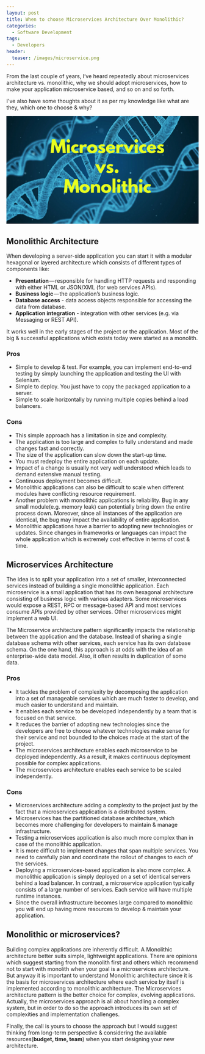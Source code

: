 ```yaml
---
layout: post
title: When to choose Microservices Architecture Over Monolithic?
categories:
  - Software Development
tags:
  - Developers
header:
  teaser: /images/microservice.png
---
```


From the last couple of years, I’ve heard repeatedly about microservices architecture vs. monolithic, why we should adopt microservices, how to make your application microservice based, and so on and so forth.

I've also have some thoughts about it as per my knowledge like what are they, which one to choose & why?

![Docker containers](/images/microservice.png)

## Monolithic Architecture

When developing a server-side application you can start it with a modular hexagonal or layered architecture which consists of different types of components like:

- **Presentation** — responsible for handling HTTP requests and responding with either HTML or JSON/XML (for web services APIs).
- **Business logic** — the application’s business logic.
- **Database access** - data access objects responsible for accessing the data from database.
- **Application integration** - integration with other services (e.g. via Messaging or REST API).

It works well in the early stages of the project or the application. Most of the big & successful applications which exists today were started as a monolith.

### Pros

- Simple to develop & test. For example, you can implement end-to-end testing by simply launching the application and testing the UI with Selenium.
- Simple to deploy. You just have to copy the packaged application to a server.
- Simple to scale horizontally by running multiple copies behind a load balancers.

### Cons

- This simple approach has a limitation in size and complexity.
- The application is too large and complex to fully understand and made changes fast and correctly.
- The size of the application can slow down the start-up time.
- You must redeploy the entire application on each update.
- Impact of a change is usually not very well understood which leads to demand extensive manual testing.
- Continuous deployment becomes difficult.
- Monolithic applications can also be difficult to scale when different modules have conflicting resource requirement.
- Another problem with monolithic applications is reliability. Bug in any small module(e.g. memory leak) can potentially bring down the entire process down. Moreover, since all instances of the application are identical, the bug may impact the availability of entire application.
- Monolithic applications have a barrier to adopting new technologies or updates. Since changes in frameworks or languages can impact the whole application which is extremely cost effective in terms of cost & time.

## Microservices Architecture

The idea is to split your application into a set of smaller, interconnected services instead of building a single monolithic application. Each microservice is a small application that has its own hexagonal architecture consisting of business logic with various adapters. Some microservices would expose a REST, RPC or message-based API and most services consume APIs provided by other services. Other microservices might implement a web UI.

The Microservice architecture pattern significantly impacts the relationship between the application and the database. Instead of sharing a single database schema with other services, each service has its own database schema. On the one hand, this approach is at odds with the idea of an enterprise-wide data model. Also, it often results in duplication of some data.

### Pros

- It tackles the problem of complexity by decomposing the application into a set of manageable services which are much faster to develop, and much easier to understand and maintain.
- It enables each service to be developed independently by a team that is focused on that service.
- It reduces the barrier of adopting new technologies since the developers are free to choose whatever technologies make sense for their service and not bounded to the choices made at the start of the project.
- The microservices architecture enables each microservice to be deployed independently. As a result, it makes continuous deployment possible for complex applications.
- The microservices architecture enables each service to be scaled independently.

### Cons

- Microservices architecture adding a complexity to the project just by the fact that a microservices application is a distributed system.
- Microservices has the partitioned database architecture, which becomes more challenging for developers to maintain & manage infrastructure.
- Testing a microservices application is also much more complex than in case of the monolithic application.
- It is more difficult to implement changes that span multiple services. You need to carefully plan and coordinate the rollout of changes to each of the services.
- Deploying a microservices-based application is also more complex. A monolithic application is simply deployed on a set of identical servers behind a load balancer. In contrast, a microservice application typically consists of a large number of services. Each service will have multiple runtime instances.
- Since the overall infrastructure becomes large compared to monolithic you will end up having more resources to develop & maintain your application.

## Monolithic or microservices?

Building complex applications are inherently difficult. A Monolithic architecture better suits simple, lightweight applications. There are opinions which suggest starting from the monolith first and others which recommend not to start with monolith when your goal is a microservices architecture. But anyway it is important to understand Monolithic architecture since it is the basis for microservices architecture where each service by itself is implemented according to monolithic architecture. The Microservices architecture pattern is the better choice for complex, evolving applications. Actually, the microservices approach is all about handling a complex system, but in order to do so the approach introduces its own set of complexities and implementation challenges.

Finally, the call is yours to choose the approach but I would suggest thinking from long-term perspective & considering the available resources(**budget, time, team**) when you start designing your new architecture.